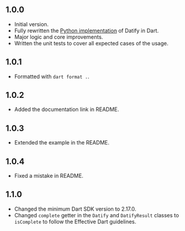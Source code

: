 ## 1.0.0

- Initial version.
- Fully rewritten the [Python implementation](https://github.com/mitryp/datify) of Datify in Dart.
- Major logic and core improvements.
- Written the unit tests to cover all expected cases of the usage.

## 1.0.1

- Formatted with `dart format .`.

## 1.0.2

- Added the documentation link in README.

## 1.0.3

- Extended the example in the README.

## 1.0.4

- Fixed a mistake in README.

## 1.1.0

- Changed the minimum Dart SDK version to 2.17.0.
- Changed `complete` getter in the `Datify` and `DatifyResult` classes to `isComplete` to follow the Effective Dart
  guidelines.
